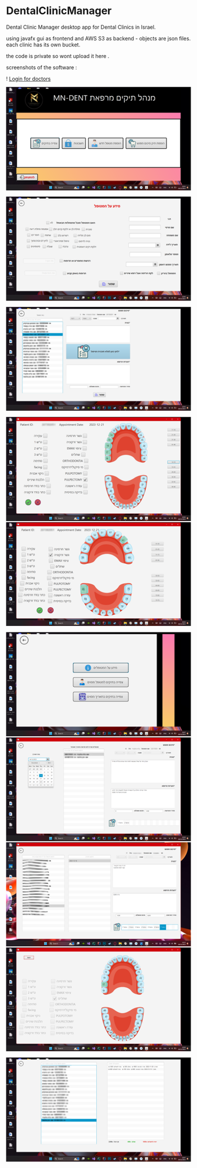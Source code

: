 # DentalClinicManager
Dental Clinic  Manager desktop app for Dental Clinics in Israel.

using javafx gui as frontend and AWS S3 as backend - objects are json files.
each clinic has its own bucket.

the code is private so wont upload it here .

screenshots of the software : 


! [Login for doctors](login.png)

![main screen](main-interface.png)

![adding patients](addPatient.png)

![adding appointments summary](blurredappointmentSummary.png)

![selecting specific tooth and what operations done on it for this appointment](blurred-secondary-teeth-set.png)
![](primaryteethset.png)

![browsing records and appointments summarries](info.png)
![finding all patients appointments summarries that visited in specific date](blurred-findRecordsbyDate.png)
![finding all appointments summaries of a specific patients](blurredfindRecordsbyName.png)
![viewing the summaris you saved](saved-tebolim.png)

![Patietns Accounts manager - money handling](money.png)


